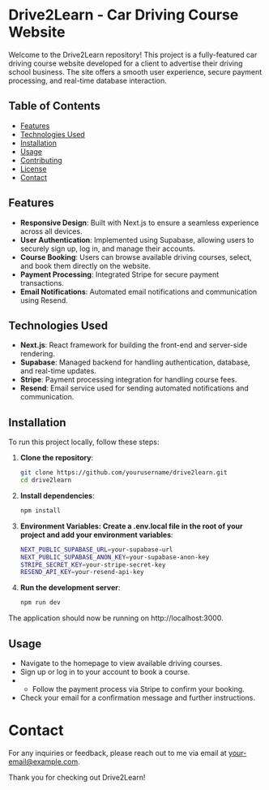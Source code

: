 # Drive2Learn - Car Driving Course Website

Welcome to the Drive2Learn repository! This project is a fully-featured car driving course website developed for a client to advertise their driving school business. The site offers a smooth user experience, secure payment processing, and real-time database interaction.

## Table of Contents

- [Features](#features)
- [Technologies Used](#technologies-used)
- [Installation](#installation)
- [Usage](#usage)
- [Contributing](#contributing)
- [License](#license)
- [Contact](#contact)

## Features

- **Responsive Design**: Built with Next.js to ensure a seamless experience across all devices.
- **User Authentication**: Implemented using Supabase, allowing users to securely sign up, log in, and manage their accounts.
- **Course Booking**: Users can browse available driving courses, select, and book them directly on the website.
- **Payment Processing**: Integrated Stripe for secure payment transactions.
- **Email Notifications**: Automated email notifications and communication using Resend.

## Technologies Used

- **Next.js**: React framework for building the front-end and server-side rendering.
- **Supabase**: Managed backend for handling authentication, database, and real-time updates.
- **Stripe**: Payment processing integration for handling course fees.
- **Resend**: Email service used for sending automated notifications and communication.

## Installation

To run this project locally, follow these steps:

1. **Clone the repository**:
   ```bash
   git clone https://github.com/yourusername/drive2learn.git
   cd drive2learn
   ```

2. **Install dependencies**:
   ```bash
   npm install
   ```

3. **Environment Variables: Create a .env.local file in the root of your project and add your environment variables**:
   ```bash
   NEXT_PUBLIC_SUPABASE_URL=your-supabase-url
   NEXT_PUBLIC_SUPABASE_ANON_KEY=your-supabase-anon-key
   STRIPE_SECRET_KEY=your-stripe-secret-key
   RESEND_API_KEY=your-resend-api-key
   ```

4. **Run the development server**:
   ```bash
   npm run dev
   ```

The application should now be running on http://localhost:3000.

## Usage
- Navigate to the homepage to view available driving courses.
- Sign up or log in to your account to book a course.
- - Follow the payment process via Stripe to confirm your booking.
- Check your email for a confirmation message and further instructions.

# Contact

For any inquiries or feedback, please reach out to me via email at your-email@example.com.

Thank you for checking out Drive2Learn!
